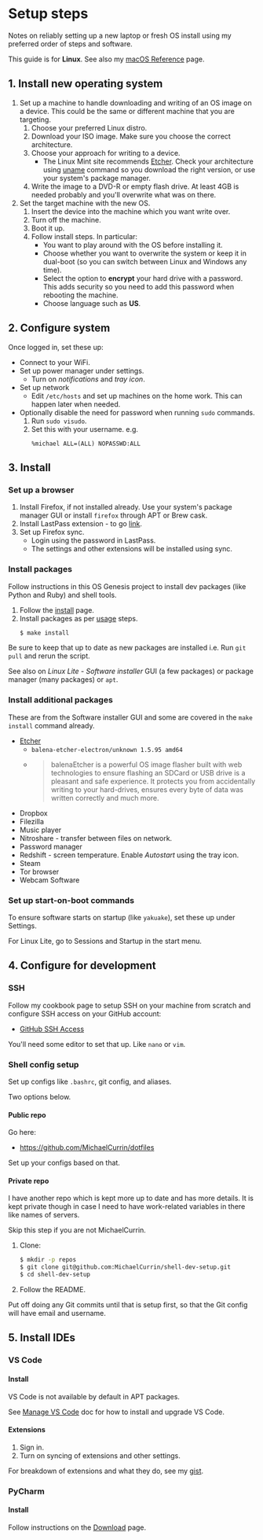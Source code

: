 # Setup steps

Notes on reliably setting up a new laptop or fresh OS install using my preferred order of steps and software.

This guide is for **Linux**. See also my [macOS Reference](mac-os.md) page.


## 1. Install new operating system

1. Set up a machine to handle downloading and writing of an OS image on a device. This could be the same or different machine that you are targeting.
    1. Choose your preferred Linux distro.
    1. Download your ISO image. Make sure you choose the correct architecture.
    1. Choose your approach for writing to a device.
        - The Linux Mint site recommends [Etcher][]. Check your architecture using [uname][] command so you download the right version, or use your system's package manager.
    1. Write the image to a DVD-R or empty flash drive. At least 4GB is needed probably and you'll overwrite what was on there.
1. Set the target machine with the new OS.
    1. Insert the device into the machine which you want write over.
    1. Turn off the machine.
    1. Boot it up.
    1. Follow install steps. In particular:
        - You want to play around with the OS before installing it.
        - Choose whether you want to overwrite the system or keep it in dual-boot (so you can switch between Linux and Windows any time).
        - Select the option to **encrypt** your hard drive with a password. This adds security so you need to add this password when rebooting the machine.
        - Choose language such as **US**.

[uname]: https://michaelcurrin.github.io/dev-cheatsheets/cheatsheets/shell/commands/uname.html
[Etcher]: https://www.balena.io/etcher/


## 2. Configure system

Once logged in, set these up:

- Connect to your WiFi.
- Set up power manager under settings.
    - Turn on _notifications_ and _tray icon_.
- Set up network
    - Edit `/etc/hosts` and set up machines on the home work. This can happen later when needed.
- Optionally disable the need for password when running `sudo` commands.
    1. Run `sudo visudo`.
    1. Set this with your username. e.g.
        ```
        %michael ALL=(ALL) NOPASSWD:ALL
        ```


## 3. Install

### Set up a browser

1. Install Firefox, if not installed already. Use your system's package manager GUI or install `firefox` through APT or Brew cask.
1. Install LastPass extension - to go [link](https://addons.mozilla.org/en-US/firefox/addon/lastpass-password-manager/).
1. Set up Firefox sync.
    - Login using the password in LastPass.
    - The settings and other extensions will be installed using sync.

### Install packages

Follow instructions in this OS Genesis project to install dev packages (like Python and Ruby) and shell tools.

1. Follow the [install](../installation.md) page.
1. Install packages as per [usage](../usage.md) steps.
    ```sh
    $ make install
    ```

Be sure to keep that up to date as new packages are installed i.e. Run `git pull` and rerun the script.

See also on _Linux Lite - Software installer_ GUI (a few packages) or package manager (many packages) or `apt`.

### Install additional packages

These are from the Software installer GUI and some are covered in the `make install` command already.

- [Etcher][]
    - `balena-etcher-electron/unknown 1.5.95 amd64`
    - > balenaEtcher is a powerful OS image flasher built with web technologies to ensure flashing an SDCard or USB drive is a pleasant and safe experience. It protects you from accidentally writing to your hard-drives, ensures every byte of data was written correctly and much more.
- Dropbox
- Filezilla
- Music player
- Nitroshare - transfer between files on network.
- Password manager
- Redshift - screen temperature. Enable _Autostart_ using the tray icon.
- Steam
- Tor browser
- Webcam Software

### Set up start-on-boot commands

To ensure software starts on startup (like `yakuake`), set these up under Settings.

For Linux Lite, go to Sessions and Startup in the start menu.


## 4. Configure for development

### SSH

Follow my cookbook page to setup SSH on your machine from scratch and configure SSH access on your GitHub account:

- [GitHub SSH Access](https://michaelcurrin.github.io/code-cookbook/recipes/shell/ssh/github-ssh-access.html)

You'll need some editor to set that up. Like `nano` or `vim`.

### Shell config setup

Set up configs like `.bashrc`, git config, and aliases.

Two options below.

#### Public repo

Go here:

- https://github.com/MichaelCurrin/dotfiles

Set up your configs based on that.

#### Private repo

I have another repo which is kept more up to date and has more details. It is kept private though in case I need to have work-related variables in there like names of servers.

Skip this step if you are not MichaelCurrin.

1. Clone:
    ```sh
    $ mkdir -p repos
    $ git clone git@github.com:MichaelCurrin/shell-dev-setup.git
    $ cd shell-dev-setup
    ```
1. Follow the README.

Put off doing any Git commits until that is setup first, so that the Git config will have email and username.


## 5. Install IDEs

### VS Code

#### Install

VS Code is not available by default in APT packages.

See [Manage VS Code](manage-vs-code.md) doc for how to install and upgrade VS Code.

#### Extensions

1. Sign in.
1. Turn on syncing of extensions and other settings.

For breakdown of extensions and what they do, see my [gist](https://gist.github.com/MichaelCurrin/e1f0b488d4ed8e6c24646e37c75fe2ea).

### PyCharm

#### Install

Follow instructions on the [Download](https://www.jetbrains.com/pycharm/download/) page.
